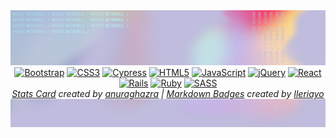 <picture>
  <img alt="header" src="./banners/glitch/banner-glitch-header.png">
</picture>

<div align="center">
<a href="https://getbootstrap.com/docs/4.0/content/code/"><img alt="Bootstrap" src="https://img.shields.io/badge/bs-%23563D7C.svg?style=for-the-badge&logo=bootstrap&logoColor=white" style="margin:0"/></a> <a href="https://en.wikipedia.org/wiki/CSS#CSS_3"><img alt="CSS3" src="https://img.shields.io/badge/css-%230056D2.svg?style=for-the-badge&logo=CSS&logoColor=white" style="margin:0"/></a> <a href="https://www.cypress.io/"><img alt="Cypress" src="https://img.shields.io/badge/-cypress-00A162?style=for-the-badge&logo=cypress&logoColor=white" style="margin:0"/></a> <a href="https://en.wikipedia.org/wiki/HTML"><img alt="HTML5" src="https://img.shields.io/badge/html%20-%23E34F26.svg?&style=for-the-badge&logo=html5&logoColor=white" style="margin:0"/></a> <a href="https://www.javascript.com/"><img alt="JavaScript" src="https://img.shields.io/badge/js-%23323330.svg?style=for-the-badge&logo=javascript&logoColor=white" style="margin:0"/></a> <a href="https://jquery.com/"><img alt="jQuery" src="https://img.shields.io/badge/jq-%230769AD.svg?style=for-the-badge&logo=jquery&logoColor=white" style="margin:0"/></a> <a href="https://reactjs.org/"><img alt="React" src="https://img.shields.io/badge/react-%2320232a.svg?style=for-the-badge&logo=react&logoColor=white" style="margin:0"/></a> <a href="https://rubyonrails.org/"><img alt="Rails" src="https://img.shields.io/badge/rails-%238A1C1C.svg?style=for-the-badge&logo=ruby-on-rails&logoColor=white" style="margin:0"/></a> <a href="https://www.ruby-lang.org/"><img alt="Ruby" src="https://img.shields.io/badge/ruby-%23CC342D.svg?style=for-the-badge&logo=ruby&logoColor=white" style="margin:0"/></a> <a href="https://sass-lang.com/"><img alt="SASS" src="https://img.shields.io/badge/SASS-hotpink.svg?style=for-the-badge&logo=SASS&logoColor=white" style="margin:0"/></a>
</div>

<div align="center">
  <em>
    <a href="https://github.com/anuraghazra/github-readme-stats/">Stats Card</a> created by <a href="https://github.com/anuraghazra/">anuraghazra</a> |
    <a href="https://github.com/Ileriayo/markdown-badges">Markdown Badges</a> created by <a href="https://github.com/Ileriayo">Ileriayo</a>
  </em>
</div>

<picture>
  <img alt="header" src="./banners/glitch/banner-glitch-footer.png">
</picture>

